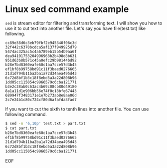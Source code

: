 # Linux sed command example
`sed` is stream editor for filtering and transforming text. I will show you how to use it to cut text into another file.
Let's say you have file(test.txt) like following.
```
cc89e38d6c3eb79fbf2e945340f06c3d
32f442c6370bcdca5af137f949925d79
5474ac325ac5c4a6789eb15b54b9aa6f
dea94101753204996968b2b498d8b631
951d63b8b571c45a0efc29b98144bd92
b28e7bd8360eafe60c1aa7cce57d3b45
ef1bf8b99758bd91c11f3baed0276665
21d1d794b11ba2ba1a72d34aea495d43
6c72d8bf1b3c18f8ebd5a3a22d808b96
1dd05cc115054c9966579c6cba121771
b3e2c38ab0c63ac4b69c08cb80d49180
8a1a11d1e906bb56e74f0c18bfe67443
689947f3483171e1e7b273ab8e8ae06d
2c7e24b1c80c724cf80d6afafda3fad7
```
If you want to cut the sixth to tenth lines into another file. You can use following command.
```bash
$ sed -n '6,10p' test.txt > part.txt
$ cat part.txt 
b28e7bd8360eafe60c1aa7cce57d3b45
ef1bf8b99758bd91c11f3baed0276665
21d1d794b11ba2ba1a72d34aea495d43
6c72d8bf1b3c18f8ebd5a3a22d808b96
1dd05cc115054c9966579c6cba121771
```

EOF
